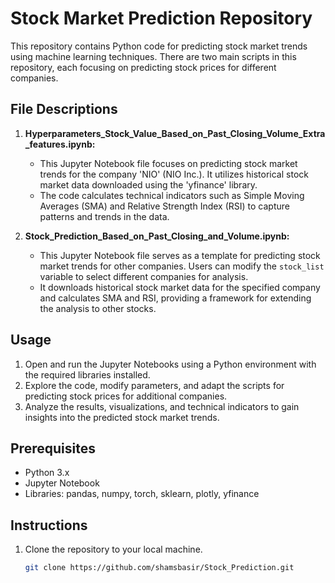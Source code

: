 # Stock Market Prediction Repository

This repository contains Python code for predicting stock market trends using machine learning techniques. There are two main scripts in this repository, each focusing on predicting stock prices for different companies.

## File Descriptions

1. **Hyperparameters_Stock_Value_Based_on_Past_Closing_Volume_Extra_features.ipynb:**
   - This Jupyter Notebook file focuses on predicting stock market trends for the company 'NIO' (NIO Inc.). It utilizes historical stock market data downloaded using the 'yfinance' library.
   - The code calculates technical indicators such as Simple Moving Averages (SMA) and Relative Strength Index (RSI) to capture patterns and trends in the data.

2. **Stock_Prediction_Based_on_Past_Closing_and_Volume.ipynb:**
   - This Jupyter Notebook file serves as a template for predicting stock market trends for other companies. Users can modify the `stock_list` variable to select different companies for analysis.
   - It downloads historical stock market data for the specified company and calculates SMA and RSI, providing a framework for extending the analysis to other stocks.

## Usage

1. Open and run the Jupyter Notebooks using a Python environment with the required libraries installed.
2. Explore the code, modify parameters, and adapt the scripts for predicting stock prices for additional companies.
3. Analyze the results, visualizations, and technical indicators to gain insights into the predicted stock market trends.

## Prerequisites

- Python 3.x
- Jupyter Notebook
- Libraries: pandas, numpy, torch, sklearn, plotly, yfinance

## Instructions

1. Clone the repository to your local machine.
   ```bash
   git clone https://github.com/shamsbasir/Stock_Prediction.git

